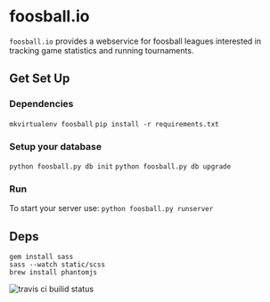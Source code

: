# foosball.io

`foosball.io` provides a webservice for foosball leagues interested in tracking game
statistics and running tournaments.

## Get Set Up

### Dependencies

`mkvirtualenv foosball`
`pip install -r requirements.txt`

### Setup your database

`python foosball.py db init`
`python foosball.py db upgrade`

### Run

To start your server use: `python foosball.py runserver`

## Deps

```
gem install sass
sass --watch static/scss
brew install phantomjs
```

![travis ci builid status](https://travis-ci.org/steder/foosball.io.png)
